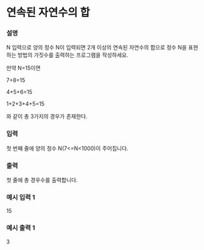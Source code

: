 # 연속된 자연수의 합

<h3>설명</h3>

N 입력으로 양의 정수 N이 입력되면 2개 이상의 연속된 자연수의 합으로 정수 N을 표현하는 방법의 가짓수를 출력하는 프로그램을 작성하세요.

만약 N=15이면

7+8=15

4+5+6=15

1+2+3+4+5=15

와 같이 총 3가지의 경우가 존재한다.

<h3>입력</h3>

첫 번째 줄에 양의 정수 N(7<=N<1000)이 주어집니다.

<h3>출력</h3>

첫 줄에 총 경우수를 출력합니다.

<h3>예시 입력 1</h3>

15

<h3>예시 출력 1</h3>

3